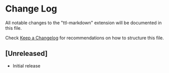 # Change Log

All notable changes to the "ttl-markdown" extension will be documented in this file.

Check [Keep a Changelog](http://keepachangelog.com/) for recommendations on how to structure this file.

## [Unreleased]

- Initial release